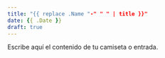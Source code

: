 ```yaml
---
title: "{{ replace .Name "-" " " | title }}"
date: {{ .Date }}
draft: true
---
```


Escribe aquí el contenido de tu camiseta o entrada.
